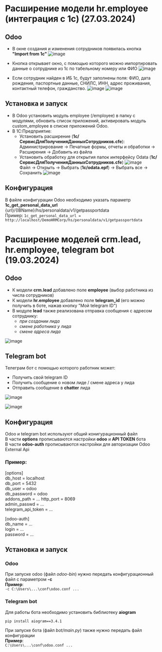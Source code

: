 # Расширение модели hr.employee (интеграция с 1с) __(27.03.2024)__

## Odoo

- В окне создания и изменения сотрудников появилась кнопка __"Import from 1c"__
  ![image](https://github.com/flsprms/custom_lead/assets/149524130/ebd3faa9-b883-4e72-ad7d-a5113933fa85)

- Кнопка открывает окно, с помощью которого можно импортировать данные о сотруднике из 1с по табельному номеру или ФИО
  ![image](https://github.com/flsprms/custom_lead/assets/149524130/db859490-a094-48f4-bb1d-8da082ebd0e7)

- Если сотрудник найден в ИБ 1с, будут заполнены поля: ФИО, дата рождения, паспортные данные, СНИЛС, ИНН, адрес проживания, контактный телефон, гражданство.
  ![image](https://github.com/flsprms/custom_lead/assets/149524130/ac651bbe-9f84-4509-868d-38c0ea16eca7)
  ![image](https://github.com/flsprms/custom_lead/assets/149524130/58387dbe-5702-40fa-af8f-de47f84e7341)

## Установка и запуск

- В Odoo установить модуль employee (/employee) в папку с модулями, обновить список приложений, активировать модуль custom_employee в списке приложений Odoo.
- В 1С:Предприятие:
    - Установить расширение (__1c/СервисДляПолученияДанныхСотрудников.cfe__):  
      Администрирование -> Печатные формы, отчеты и обработки -> Расширения -> Добавить из файла
    - Установить обработку для открытия папок интерфейсу Odata (__1c/СервисДляПолученияДанныхСотрудников.cfe__)
     ![image](https://github.com/flsprms/custom_lead/assets/149524130/de79282b-7304-4403-932c-17902d4386e7)  
      Файл -> Открыть -> Выбрать (__1c/odata.epf__) -> Выбрать все -> Сохранить
    ![image](https://github.com/flsprms/custom_lead/assets/149524130/f2b8c4c8-f11c-4716-807a-cbe682ff41a2)

## Конфигурация

В файле конфигурации Odoo необходимо указать параметр __1c_get_personal_data_url__  
{url}/{IBName}/hs/personaldata/v1/getpassportdata  
Пример:
`1c_get_personal_data_url = http://localhost/DemoHRMCorp/hs/personaldata/v1/getpassportdata`

# Расширение моделей crm.lead, hr.employee, telegram bot __(19.03.2024)__

## Odoo

- К модели __crm.lead__ добавлено поле __employee__ (выбор работника из числа сотрудников)
- К модели __hr.employee__ добавлено поле __telegram_id__ (его можно получить в боте, нажав кнопку "Мой telegram ID")
- В модуле __lead__ также реализована отправка сообщения с адресом сотруднику:
    - *при создании лида*
    - *смене работника у лида*
    - *смене адреса лида*
 
![image](https://github.com/flsprms/custom_lead/assets/149524130/108c5b6e-15b0-4f4e-930d-425fe6d525d6)


## Telegram bot

Телеграм бот с помощью которого работник может:
- Получить свой telegram ID
- Получить сообщение о новом лиде / смене адреса у лида
- Отправить сообщение в __chatter__ лида

![image](https://github.com/flsprms/custom_lead/assets/149524130/ec0e0748-28e2-4aab-9656-673f24c3b0ae)  

![image](https://github.com/flsprms/custom_lead/assets/149524130/f7ef9e94-6cda-4771-93f3-baec3e69cb6c)



## Конфигурация

Odoo и telegram bot используют общий конигурационный файл  
В части __options__ прописываются настройки __odoo__ и __API TOKEN__ бота  
В части __odoo-auth__ прописываются настройки для авторизации Odoo External Api

### Пример:

[options]  
db_host = localhost  
db_port = 5432  
db_user = odoo  
db_password = odoo  
addons_path = ...
http_port = 8069  
admin_passwd = ...  
telegram_api_token = ... 

[odoo-auth]  
db_name = ...  
login = ...  
password = ...  

## Установка и запуск  

### Odoo

При запуске odoo (файл *odoo-bin*) нужно передать конфигурационный файл с параметром __-c__  
__Пример__:  
`-c C:\Users\...\conf\odoo.conf ...`

  
### Telegram bot
Для работы бота необходимо установить библиотеку __aiogram__  
  
`pip install aiogram==3.4.1`

  
При запуске бота (файл *bot/main.py*) также нужно передать файл конфигурации  
__Пример__:  
`C:\Users\...\conf\odoo.conf ...`
